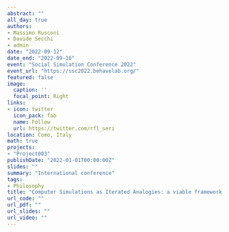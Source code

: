 ```yaml
---
abstract: ""
all_day: true
authors:
- Massimo Rusconi
- Davide Secchi
- admin
date: "2022-09-12"
date_end: "2022-09-16"
event: "Social Simulation Conference 2022"
event_url: "https://ssc2022.behavelab.org/"
featured: false
image:
  caption: ''
  focal_point: Right
links:
- icon: twitter
  icon_pack: fab
  name: Follow
  url: https://twitter.com/rfl_seri
location: Como, Italy
math: true
projects:
- "Project003"
publishDate: "2022-01-01T00:00:00Z"
slides: ""
summary: "International conference"
tags:
- Philosophy
title: "Computer Simulations as Iterated Analogies: a viable framework for the epistemology of simulation in the social sciences"
url_code: ""
url_pdf: ""
url_slides: ""
url_video: ""
---
```

